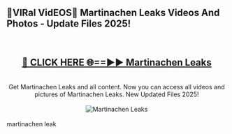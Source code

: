 <h2>🔴VIRal VidEOS🔴 Martinachen Leaks Videos And Photos - Update Files 2025!</h2>
<br>
<div align="center">
<h2><a href="https://virallinks.top/odZfE0" rel="nofollow">🔴 CLICK HERE 🌐==►► Martinachen Leaks</a></h2>
<br>
Get Martinachen Leaks and all content. Now you can access all videos and pictures of Martinachen Leaks. New Updated Files 2025!
<br>
<br>
<a href="https://virallinks.top/odZfE0" rel="nofollow" data-target="animated-image.originalLink"><img src="https://i.imgur.com/dJHk4Zq.gif)" alt="Martinachen Leaks" style="max-width: 100%; display: inline-block;" data-target="animated-image.originalImage"></a>
</div>
<br>
martinachen leak